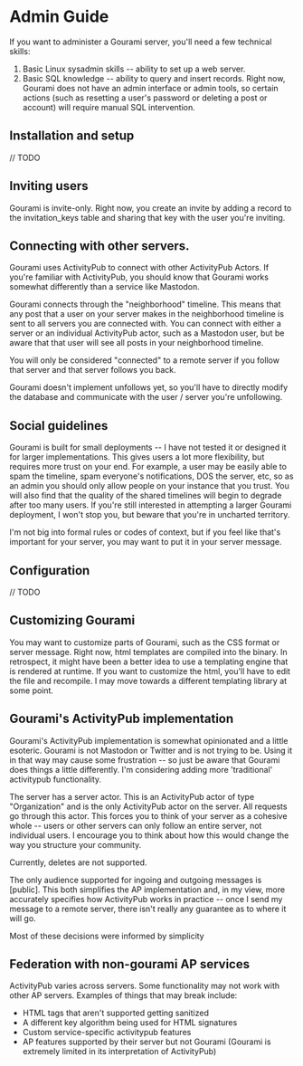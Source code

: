 # Admin Guide 

If you want to administer a Gourami server, you'll need a few technical skills:

1. Basic Linux sysadmin skills -- ability to set up a web server.
2. Basic SQL knowledge -- ability to query and insert records. Right now, Gourami does not have an admin interface or admin tools, so certain actions (such as resetting a user's password or deleting a post or account) will require manual SQL intervention. 

## Installation and setup

// TODO

## Inviting users

Gourami is invite-only. Right now, you create an invite by adding a record to the invitation_keys table and sharing that key with the user you're inviting.

## Connecting with other servers.

Gourami uses ActivityPub to connect with other ActivityPub Actors. If you're familiar with ActivityPub, you should know that Gourami works somewhat differently than a service like Mastodon.

Gourami connects through the "neighborhood" timeline. This means that any post that a user on your server makes in the neighborhood timeline is sent to all servers you are connected with. You can connect with either a server or an individual ActivityPub actor, such as a Mastodon user, but be aware that that user will see all posts in your neighborhood timeline.

You will only be considered "connected" to a remote server if you follow that server and that server follows you back.

Gourami doesn't implement unfollows yet, so you'll have to directly modify the database and communicate with the user / server you're unfollowing.

## Social guidelines

Gourami is built for small deployments -- I have not tested it or designed it for larger implementations. This gives users a lot more flexibility, but requires more trust on your end. For example, a user may be easily able to spam the timeline, spam everyone's notifications, DOS the server, etc, so as an admin you should only allow people on your instance that you trust. You will also find that the quality of the shared timelines will begin to degrade after too many users. If you're still interested in attempting a larger Gourami deployment, I won't stop you, but beware that you're in uncharted territory.

I'm not big into formal rules or codes of context, but if you feel like that's important for your server, you may want to put it in your server message.


## Configuration

// TODO

## Customizing Gourami

You may want to customize parts of Gourami, such as the CSS format or server message. Right now, html templates are compiled into the binary. In retrospect, it might have been a better idea to use a templating engine that is rendered at runtime. If you want to customize the html, you'll have to edit the file and recompile. I may move towards a different templating library at some point.

## Gourami's ActivityPub implementation

Gourami's ActivityPub implementation is somewhat opinionated and a little esoteric. Gourami is not Mastodon or Twitter and is not trying to be. Using it in that way may cause some frustration -- so just be aware that Gourami does things a little differently. I'm considering adding more 'traditional' activitypub functionality.

The server has a server actor. This is an ActivityPub actor of type "Organization" and is the only ActivityPub actor on the server. All requests go through this actor. This forces you to think of your server as a cohesive whole -- users or other servers can only follow an entire server, not individual users. I encourage you to think about how this would change the way you structure your community.

Currently, deletes are not supported. 

The only audience supported for ingoing and outgoing messages is [public]. This both simplifies the AP implementation and, in my view, more accurately specifies how ActivityPub works in practice -- once I send my message to a remote server, there isn't really any guarantee as to where it will go.

Most of these decisions were informed by simplicity

## Federation with non-gourami AP services

ActivityPub varies across servers. Some functionality may not work with other AP servers. Examples of things that may break include:

* HTML tags that aren't supported getting sanitized
* A different key algorithm being used for HTML signatures
* Custom service-specific activitypub features
* AP features supported by their server but not Gourami (Gourami is extremely limited in its interpretation of ActivityPub)
